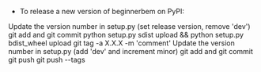 - To release a new version of beginnerbem on PyPI:

Update the version number in setup.py (set release version, remove 'dev')
git add and git commit
python setup.py sdist upload && python setup.py bdist_wheel upload
git tag -a X.X.X -m 'comment'
Update the version number in setup.py (add 'dev' and increment minor)
git add and git commit
git push
git push --tags

